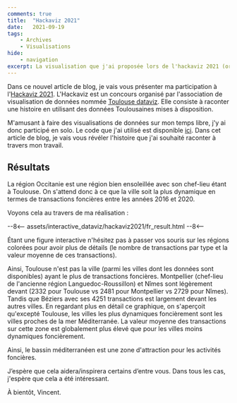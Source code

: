 ```yaml
---
comments: true
title:  "Hackaviz 2021"
date:   2021-09-19
tags:
    - Archives
    - Visualisations
hide:
    - navigation
excerpt: La visualisation que j'ai proposée lors de l'hackaviz 2021 (organisé par l'association Toulouse dataviz).
---
```


Dans ce nouvel article de blog, je vais vous présenter ma participation à l'[Hackaviz 2021](https://github.com/ToulouseDataViz/Hackaviz2021).
L'Hackaviz est un concours organisé par l'association de visualisation de données nommée [Toulouse dataviz](https://toulouse-dataviz.fr/). Elle consiste à raconter une histoire en utilisant des données Toulousaines mises à disposition.

M'amusant à faire des visualisations de données sur mon temps libre, j'y ai donc participé en solo.
Le code que j'ai utilisé est disponible [ici](https://github.com/vroger11/hackaviz2021).
Dans cet article de blog, je vais vous révéler l'histoire que j'ai souhaité raconter à travers mon travail.

## Résultats

La région Occitanie est une région bien ensoleillée avec son chef-lieu étant à Toulouse.
On s'attend donc à ce que la ville soit la plus dynamique en termes de transactions foncières entre les années 2016 et 2020.

Voyons cela au travers de ma réalisation :

--8<--
assets/interactive_dataviz/hackaviz2021/fr_result.html
--8<--

Étant une figure interactive n'hésitez pas à passer vos souris sur les régions colorées pour avoir plus de détails (le nombre de transactions par type et la valeur moyenne de ces transactions).

Ainsi, Toulouse n'est pas la ville (parmi les villes dont les données sont disponibles) ayant le plus de transactions foncières. Montpellier (chef-lieu de l'ancienne région Languedoc-Roussillon) et Nîmes sont légèrement devant (2332 pour Toulouse vs 2481 pour Montpellier vs 2729 pour Nîmes). Tandis que Béziers avec ses 4251 transactions est largement devant les autres villes.
En regardant plus en détail ce graphique, on s'aperçoit qu'excepté Toulouse, les villes les plus dynamiques foncièrement sont les villes proches de la mer Méditerranée. La valeur moyenne des transactions sur cette zone est globalement plus élevé que pour les villes moins dynamiques foncièrement.

Ainsi, le bassin méditerranéen est une zone d'attraction pour les activités foncières.

J’espère que cela aidera/inspirera certains d’entre vous.
Dans tous les cas, j'espère que cela a été intéressant.

À bientôt, Vincent.

